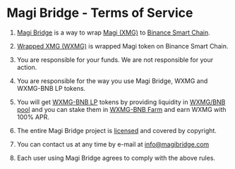 # Magi Bridge - Terms of Service
1. [Magi Bridge](https://wrap.magibridge.com) is a way to wrap [Magi (XMG)](https://www.xmg.network) to [Binance Smart Chain](https://bscscan.com).

2. [Wrapped XMG (WXMG)](https://bit.ly/3GSuhLf) is wrapped Magi token on Binance Smart Chain.

3. You are responsible for your funds. We are not responsible for your action.

4. You are responsible for the way you use Magi Bridge, WXMG and WXMG-BNB LP tokens.

5. You will get [WXMG-BNB LP](https://bit.ly/3Q3MbPb) tokens by providing liquidity in [WXMG/BNB pool](https://pancakeswap.finance/info/pool/0x436fD4fa5A0C83644a6b800e01E2928A3281cb3f) and you can stake them in [WXMG-BNB Farm](https://wrap.magibridge.com/wxmg-bnb-farm) and earn WXMG with 100% APR.

6. The entire Magi Bridge project is [licensed](https://github.com/MagiBridge/MagiBridge/blob/main/LICENSE) and covered by copyright.

7. You can contact us at any time by e-mail at info@magibridge.com

8. Each user using Magi Bridge agrees to comply with the above rules.
